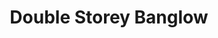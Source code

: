 ---
layout: post
categories: [sale, house]
title: "Double Storey Banglow"
price: "65 Lac"
front: "6 Rooms"
baths: "3"
workshops: "Garage"
address: "Old Shujabad, Infront Thana"
type: "BANGLOW FOR SALE"
area: "5.5 Marla"
---